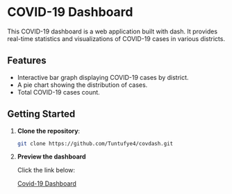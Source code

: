 # COVID-19 Dashboard 


This COVID-19 dashboard is a web application built with dash. It provides real-time statistics and visualizations of COVID-19 cases in various districts.

## Features

- Interactive bar graph displaying COVID-19 cases by district.
- A pie chart showing the distribution of cases.
- Total COVID-19 cases count.


## Getting Started


1. **Clone the repository**:

   ```bash
   git clone https://github.com/Tuntufye4/covdash.git


2. **Preview the dashboard**
   
   Click the link below:
   
   [Covid-19 Dashboard](https://covdash.onrender.com/)
  
